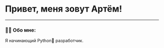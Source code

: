 # Привет, меня зовут Артём!

---

### :man_technologist: Обо мне:

Я начинающий Python:snake: разработчик.